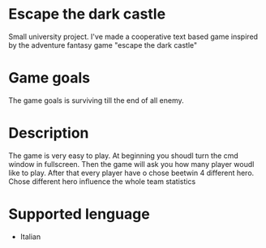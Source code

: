 # Escape the dark castle
Small university project. I've made a cooperative text based game inspired by the adventure fantasy game "escape the dark castle"
# Game goals
The game goals is surviving till the end of all enemy.
# Description
The game is very easy to play. At beginning you shoudl turn the cmd window in fullscreen. Then the game will ask you how many player woudl like to play. After that every player have o chose beetwin 4 different hero. Chose different hero influence the whole team statistics
# Supported lenguage
- Italian
